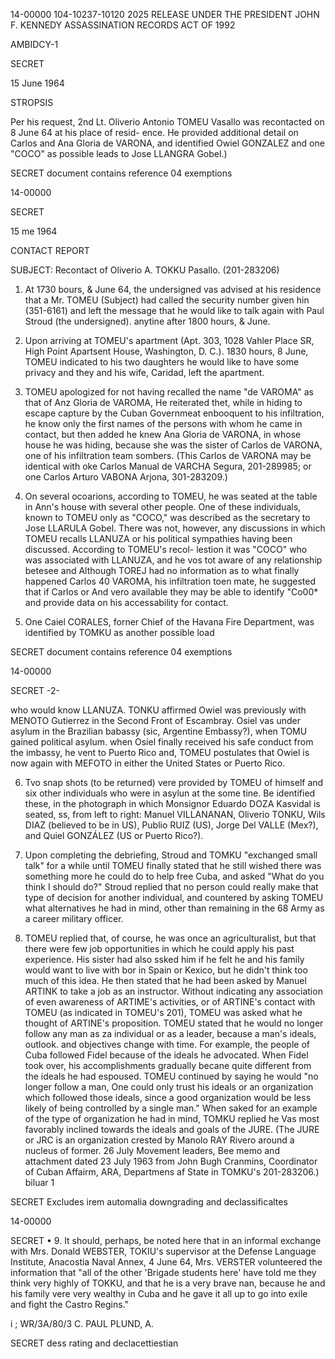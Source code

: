 14-00000
104-10237-10120
2025 RELEASE UNDER THE PRESIDENT JOHN F. KENNEDY ASSASSINATION RECORDS ACT OF 1992

AMBIDCY-1

SECRET

15 June 1964

STROPSIS

Per his request, 2nd Lt. Oliverio
Antonio TOMEU Vasallo was recontacted
on 8 June 64 at his place of resid-
ence. He provided additional detail
on Carlos and Ana Gloria de VARONA,
and identified Owiel GONZALEZ and one
"COCO" as possible leads to Jose
LLANGRA Gobel.)

SECRET
document contains
reference 04
exemptions

14-00000

SECRET

15 me 1964

CONTACT REPORT

SUBJECT: Recontact of Oliverio A. TOKKU Pasallo. (201-283206)

1. At 1730 bours, & June 64, the undersigned vas advised
at his residence that a Mr. TOMEU (Subject) had called the
security number given hin (351-6161) and left the message that
he would like to talk again with Paul Stroud (the undersigned).
anytine after 1800 hours, & June.

2. Upon arriving at TOMEU's apartment (Apt. 303, 1028
Vahler Place SR, High Point Apartsent House, Washington, D. C.).
1830 hours, 8 June, TOMEU indicated to his two daughters he would
like to have some privacy and they and his wife, Caridad, left
the apartment.

3. TOMEU apologized for not having recalled the name
"de VAROMA" as that of Anz Gloria de VAROMA, He reiterated
thet, while in hiding to escape capture by the Cuban Governmeat
enbooquent to his infiltration, he know only the first names of
the persons with whom he came in contact, but then added he knew
Ana Gloria de VARONA, in whose house he was hiding, because she
was the sister of Carlos de VARONA, one of his infiltration team
sombers. (This Carlos de VARONA may be identical with oke
Carlos Manual de VARCHA Segura, 201-289985; or one Carlos Arturo
VABONA Arjona, 301-283209.)

4. On several ocoarions, according to TOMEU, he was seated
at the table in Ann's house with several other people. One of
these individuals, known to TOMEU only as "COCO," was described
as the secretary to Jose LLARULA Gobel. There was not, however,
any discussions in which TOMEU recalls LLANUZA or his political
sympathies having been discussed. According to TOMEU's recol-
lestion it was "COCO" who was associated with LLANUZA, and he
vos tot aware of any relationship betesee and
Although TOREJ had no information as to what finally happened
Carlos 40 VAROMA, his infiltration toen mate, he suggested
that if Carlos or And vero available they may be able to
identify "Co00* and provide data on his accessability for
contact.

8. One Caiel CORALES, forner Chief of the Havana Fire
Department, was identified by TOMKU as another possible load

SECRET
document contains
reference 04
exemptions

14-00000

SECRET
-2-

who would know LLANUZA. TONKU affirmed Owiel was previously
with MENOTO Gutierrez in the Second Front of Escambray. Osiel
vas under asylum in the Brazilian babassy (sic, Argentine
Embassy?), when TOMU gained political asylum. when Osiel
finally received his safe conduct from the imbassy, he vent
to Puerto Rico and, TOMEU postulates that Owiel is now again
with MEFOTO in either the United States or Puerto Rico.

6. Tvo snap shots (to be returned) vere provided by
TOMEU of himself and six other individuals who were in asylun
at the some tine. Be identified these, in the photograph in
which Monsignor Eduardo DOZA Kasvidal is seated, ss, from
left to right: Manuel VILLANANAN, Oliverio TONKU, Wils DIAZ
(believed to be in US), Publio RUIZ (US), Jorge Del VALLE
(Mex?), and Quiel GONZÁLEZ (US or Puerto Rico?).

7. Upon completing the debriefing, Stroud and TOMKU
"exchanged small talk" for a while until TOMEU finally stated
that he still wished there was something more he could do to
help free Cuba, and asked "What do you think I should do?"
Stroud replied that no person could really make that type of
decision for another individual, and countered by asking TOMEU
what alternatives he had in mind, other than remaining in the
68 Army as a career military officer.

8. TOMEU replied that, of course, he was once an
agriculturalist, but that there were few job opportunities in
which he could apply his past experience. His sister had also
ssked him if he felt he and his family would want to live with
bor in Spain or Kexico, but he didn't think too much of this
idea. He then stated that he had been asked by Manuel ARTINK
to take a job as an instructor. Without indicating any
association of even awareness of ARTIME's activities, or of
ARTINE's contact with TOMEU (as indicated in TOMEU's 201),
TOMEU was asked what he thought of ARTINE's proposition.
TOMEU stated that he would no longer follow any man as za
individual or as a leader, because a man's ideals, outlook.
and objectives change with time. For example, the people of
Cuba followed Fidel because of the ideals he advocated. When
Fidel took over, his accomplishments gradually becane quite
different from the ideals he had espoused. TOMEU continued
by saying he would "no longer follow a man, One could only
trust his ideals or an organization which followed those
ideals, since a good organization would be less likely of
being controlled by a single man." When saked for an example
of the type of organization he had in mind, TOMKU replied he
Vas most favorably inclined towards the ideals and goals of
the JURE. (The JURE or JRC is an organization crested by
Manolo RAY Rivero around a nucleus of former. 26 July Movement
leaders, Bee memo and attachment dated 23 July 1963 from John
Bugh Cranmins, Coordinator of Cuban Affairm, ARA, Departmens
af State in TOMKU's 201-283206.)
biluar 1

SECRET
Excludes irem automalia
downgrading and
declassificaltes

14-00000

SECRET
•
9. It should, perhaps, be noted here that in an informal
exchange with Mrs. Donald WEBSTER, TOKIU's supervisor at the
Defense Language Institute, Anacostia Naval Annex, 4 June 64,
Mrs. VERSTER volunteered the information that "all of the other
'Brigade students here' have told me they think very highly
of TOKKU, and that he is a very brave nan, because he and his
family vere very wealthy in Cuba and he gave it all up to go
into exile and fight the Castro Regins."

i
;
WR/3A/80/3
C. PAUL PLUND, A.

SECRET
dess rating and
declacettiestian
